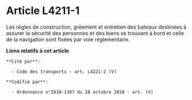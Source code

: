 # Article L4211-1

Les règles de construction, gréement et entretien des bateaux destinées à assurer la sécurité des personnes et des biens se
trouvant à bord et celle de la navigation sont fixées par voie réglementaire.

**Liens relatifs à cet article**

	**Cité par**:

	  - Code des transports - art. L4221-2 (V)

	**Codifié par**:

	  - Ordonnance n°2010-1307 du 28 octobre 2010 - art. (V)
